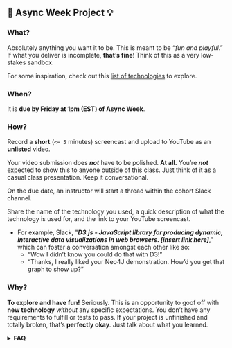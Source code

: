 ## 🔎 **Async Week Project** 💡

### **What?**
Absolutely anything you want it to be. This is meant to be “_fun and playful_.” If what you deliver is incomplete, **that’s fine**! Think of this as a very low-stakes sandbox.

For some inspiration, check out this [list of technologies](https://docs.google.com/spreadsheets/d/1aApC_9G1tG1q3LfCfliUPHrK7NF2d3K9_Wu4mPT9BpY/edit?usp=sharing) to explore.

### **When?**
It is **due by Friday at 1pm (EST) of Async Week**.

### **How?**
Record a **short** (`<= 5` minutes) screencast and upload to YouTube as an **unlisted** video.

Your video submission does ***not*** have to be polished. **At all.** You’re ***not*** expected to show this to anyone outside of this class. Just think of it as a casual class presentation. Keep it conversational.

On the due date, an instructor will start a thread within the cohort Slack channel.

Share the name of the technology you used, a quick description of what the technology is used for, and the link to your YouTube screencast.
- For example, Slack, "***D3.js - JavaScript library for producing dynamic, interactive data visualizations in web browsers. [insert link here]***," which can foster a conversation amongst each other like so:
  - “Wow I didn’t know you could do that with D3!”
  - “Thanks, I really liked your Neo4J demonstration. How’d you get that graph to show up?”

### **Why?**
**To explore and have fun!** Seriously. This is an opportunity to goof off with **new technology** _without_ any specific expectations. You don’t have any requirements to fulfill or tests to pass. If your project is unfinished and totally broken, that’s **perfectly okay**. Just talk about what you learned.

**<details><summary>FAQ</summary>**

- ***Will the help desk be open?***
  - No, during Async Week the help desk is _not_ open.
- ***What if nothing works?!***
  - It's OK! No stress. In your video, just share things like _why you picked the technology_, _what challenges arose_, _what you learned from the experience_, etc.
- ***Can I reach out to anyone if I have a general question?***
  - Absolutely! Throw your question in the **cohort Slack channel** and the instructor(s) will respond when they can!

</details>
